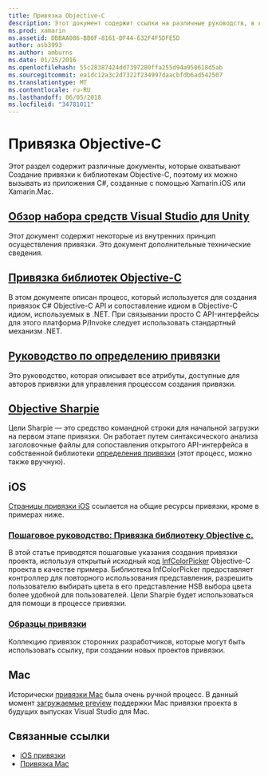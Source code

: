 ```yaml
---
title: Привязка Objective-C
description: Этот документ содержит ссылки на различные руководств, в которых описываются способы создания C# привязок для кода Objective-C, что позволяет разработчикам использовать готовые библиотеки в приложениях Xamarin.
ms.prod: xamarin
ms.assetid: DBBAA086-BB0F-8161-DF44-632F4F5DFE5D
author: asb3993
ms.author: amburns
ms.date: 01/25/2016
ms.openlocfilehash: 55c28387424dd7397280ffa255d94a950618d5ab
ms.sourcegitcommit: ea1dc12a3c2d7322f234997daacbfdb6ad542507
ms.translationtype: MT
ms.contentlocale: ru-RU
ms.lasthandoff: 06/05/2018
ms.locfileid: "34781011"
---
```

# <a name="binding-objective-c"></a>Привязка Objective-C

Этот раздел содержит различные документы, которые охватывают Создание привязки к библиотекам Objective-C, поэтому их можно вызывать из приложения C#, созданные с помощью Xamarin.iOS или Xamarin.Mac.

##  <a name="overviewcross-platformmaciosbindingoverviewmd"></a>[Обзор набора средств Visual Studio для Unity](~/cross-platform/macios/binding/overview.md)

Этот документ содержит некоторые из внутренних принцип осуществления привязки. Это документ дополнительные технические сведения.

##  <a name="binding-objective-c-librariescross-platformmaciosbindingobjective-c-librariesmd"></a>[Привязка библиотек Objective-C](~/cross-platform/macios/binding/objective-c-libraries.md)

В этом документе описан процесс, который используется для создания привязок C# Objective-C API и сопоставление идиом в Objective-C идиом, используемых в .NET.
При связывании просто C API-интерфейсы для этого платформа P/Invoke следует использовать стандартный механизм .NET.

##  <a name="binding-definition-reference-guidecross-platformmaciosbindingbinding-types-referencemd"></a>[Руководство по определению привязки](~/cross-platform/macios/binding/binding-types-reference.md)

Это руководство, которая описывает все атрибуты, доступные для авторов привязки для управления процессом создания привязки.


## <a name="objective-sharpiecross-platformmaciosbindingobjective-sharpieindexmd"></a>[Objective Sharpie](~/cross-platform/macios/binding/objective-sharpie/index.md)

Цели Sharpie — это средство командной строки для начальной загрузки на первом этапе привязки. Он работает путем синтаксического анализа заголовочные файлы для сопоставления открытого API-интерфейса в собственной библиотеки [определения привязки](~/cross-platform/macios/binding/objective-c-libraries.md) (этот процесс, можно также вручную).

## <a name="ios"></a>iOS

[Страницы привязки iOS](~/ios/platform/binding-objective-c/index.md) ссылается на общие ресурсы привязки, кроме в примерах ниже.

### <a name="walkthrough-binding-an-objective-c-libraryiosplatformbinding-objective-cwalkthroughmd"></a>[Пошаговое руководство: Привязка библиотеку Objective c.](~/ios/platform/binding-objective-c/walkthrough.md)

В этой статье приводятся пошаговые указания создания привязки проекта, используя открытый исходный код [InfColorPicker](https://github.com/InfinitApps/InfColorPicker) Objective-C проекта в качестве примера. Библиотека InfColorPicker предоставляет контроллер для повторного использования представления, разрешить пользователю выбирать цвета в его представление HSB выбора цвета более удобной для пользователей. Цели Sharpie будет использоваться для помощи в процессе привязки.

### <a name="binding-sampleshttpsgithubcommonomonotouch-bindings"></a>[Образцы привязки](https://github.com/mono/monotouch-bindings)

Коллекцию привязок сторонних разработчиков, которые могут быть использовать ссылку, при создании новых проектов привязки.

## <a name="mac"></a>Mac

Исторически [привязки Mac](~/mac/platform/binding.md) была очень ручной процесс. В данный момент [загружаемые preview](https://forums.xamarin.com/discussion/59760/xamarin-mac-binding-project-preview) поддержки Mac привязки проекта в будущих выпусках Visual Studio для Mac.



## <a name="related-links"></a>Связанные ссылки

- [iOS привязки](~/ios/platform/binding-objective-c/index.md)
- [Привязка Mac](~/mac/platform/binding.md)
